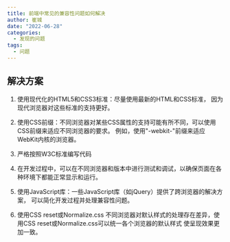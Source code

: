 ```yaml
---
title: 前端中常见的兼容性问题如何解决
author: 崔城
date: "2022-06-28"
categories:
  - 发现的问题
tags:
  - 问题
---
```


## 解决方案
1. 使用现代化的HTML5和CSS3标准：尽量使用最新的HTML和CSS标准，
   因为现代浏览器对这些标准的支持更好。

2.  使用CSS前缀：不同浏览器对某些CSS属性的支持可能有所不同，可以使用CSS前缀来适应不同浏览器的要求。
    例如，使用"-webkit-"前缀来适应WebKit内核的浏览器。

3.  严格按照W3C标准编写代码 

4.  在开发过程中，可以在不同浏览器和版本中进行测试和调试，以确保页面在各种环境下都能正常显示和运行。

5.  使用JavaScript库：一些JavaScript库（如jQuery）提供了跨浏览器的解决方案，
    可以简化开发过程并处理兼容性问题。

6.  使用CSS reset或Normalize.css
    不同浏览器对默认样式的处理存在差异，使用CSS reset或Normalize.css可以统一各个浏览器的默认样式
    使呈现效果更加一致。
